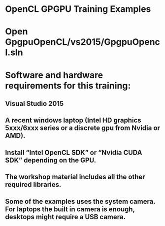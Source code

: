 # OpenCL GPGPU Training Examples
# Open GpgpuOpenCL/vs2015/GpgpuOpencl.sln

# Software and hardware requirements for this training:
## Visual Studio 2015
## A recent windows laptop (Intel HD graphics 5xxx/6xxx series or a discrete gpu from Nvidia or AMD).
## Install “Intel OpenCL SDK” or “Nvidia CUDA SDK” depending on the GPU.
## The workshop material includes all the other required libraries.
## Some of the examples uses the system camera. For laptops the built in camera is enough, desktops might require a USB camera.
